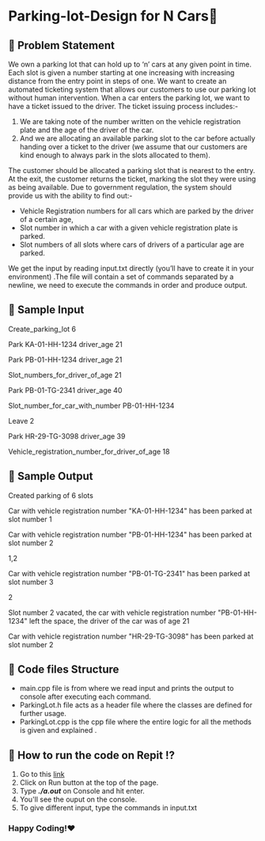 # Parking-lot-Design for N Cars🚗
## 📌 Problem Statement
We own a parking lot that can hold up to ‘n’ cars at any given point in time. Each slot is given a number starting at one increasing with increasing distance from the entry point in steps of one. We want to create an automated ticketing system that allows our customers to use our parking lot without human intervention.
When a car enters the parking lot, we want to have a ticket issued to the driver. The ticket issuing process includes:- 
1. We are taking note of the number written on the vehicle registration plate and the age of the driver of the car.
2. And we are allocating an available parking slot to the car before actually handing over a ticket to the driver (we assume that our customers are kind enough to always park in the slots allocated to them).

The customer should be allocated a parking slot that is nearest to the entry. At the exit, the customer returns the ticket, marking the slot they were using as being available.
Due to government regulation, the system should provide us with the ability to find out:-
* Vehicle Registration numbers for all cars which are parked by the driver of a certain age,
* Slot number in which a car with a given vehicle registration plate is parked. 
* Slot numbers of all slots where cars of drivers of a particular age are parked.

We get the input by reading input.txt directly (you’ll have to create it in your environment) .The file will contain a set of commands separated by a newline, we need to execute the commands in order and produce output.

## 📌 Sample Input
Create_parking_lot 6

Park KA-01-HH-1234 driver_age 21

Park PB-01-HH-1234 driver_age 21

Slot_numbers_for_driver_of_age 21

Park PB-01-TG-2341 driver_age 40

Slot_number_for_car_with_number PB-01-HH-1234

Leave 2

Park HR-29-TG-3098 driver_age 39

Vehicle_registration_number_for_driver_of_age 18

## 📌 Sample Output
Created parking of 6 slots

Car with vehicle registration number "KA-01-HH-1234" has been parked at slot number 1

Car with vehicle registration number "PB-01-HH-1234" has been parked at slot number 2

1,2

Car with vehicle registration number "PB-01-TG-2341" has been parked at slot number 3

2

Slot number 2 vacated, the car with vehicle registration number "PB-01-HH-1234" left the space, the driver of the car was of age 21

Car with vehicle registration number "HR-29-TG-3098" has been parked at slot number 2

## 📌 Code files Structure
* main.cpp file is from where we read input and prints the output to console after executing each command.
* ParkingLot.h file acts as a header file where the classes are defined for further usage.
* ParkingLot.cpp is the cpp file where the entire logic for all the methods is given and explained .

## 📌 How to run the code on Repit ⁉
1. Go to this [link](https://replit.com/join/wkyuzitoop-priyalbhatewara)
2. Click on Run button at the top of the page.
3. Type  ***./a.out***  on Console and hit enter.
4. You'll see the ouput on the console.
5. To give different input, type the commands in input.txt




### Happy Coding!❤
